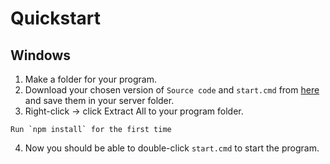 # Quickstart

## Windows
1. Make a folder for your program.
2. Download your chosen version of `Source code` and `start.cmd` from [here](https://github.com/dnexusjs/DiscordNexus/releases) and save them in your server folder.
3. Right-click -> click Extract All to your program folder.
```{warning}
Run `npm install` for the first time
```
4. Now you should be able to double-click `start.cmd` to start the program.


